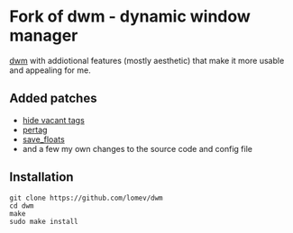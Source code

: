 # Fork of dwm - dynamic window manager

[dwm](https://dwm.suckless.org) with addiotional features (mostly aesthetic) that make it more usable and appealing for me.

## Added patches

- [hide vacant tags](http://dwm.suckless.org/patches/hide_vacant_tags)
- [pertag](http://dwm.suckless.org/patches/pertag)
- [save_floats](http://dwm.suckless.org/patches/save_floats)
- and a few my own changes to the source code and config file 

## Installation

```
git clone https://github.com/lomev/dwm
cd dwm
make
sudo make install
```
